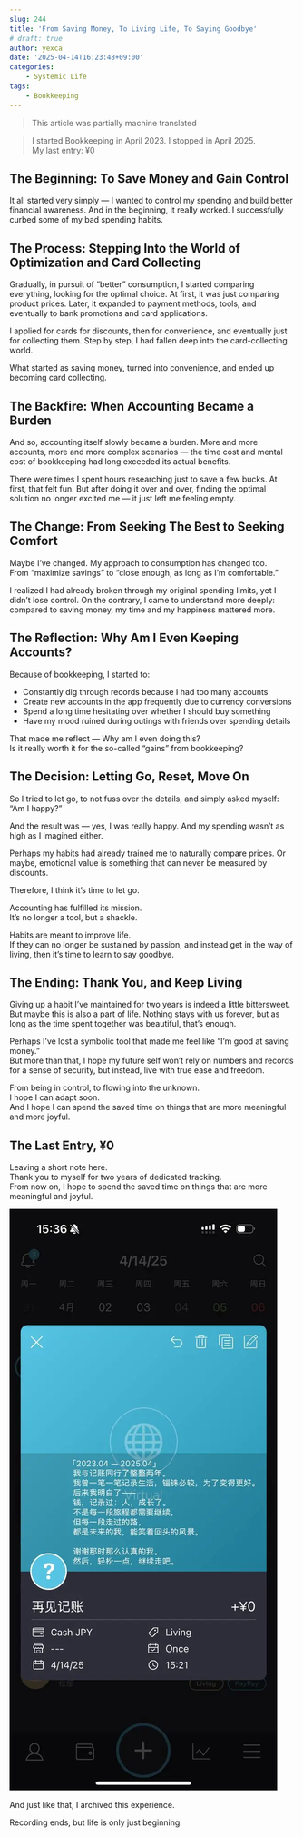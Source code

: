 ```yaml
---
slug: 244
title: 'From Saving Money, To Living Life, To Saying Goodbye'
# draft: true
author: yexca
date: '2025-04-14T16:23:48+09:00'
categories:
    - Systemic Life
tags:
    - Bookkeeping
---
```


> This article was partially machine translated

> I started Bookkeeping in April 2023. I stopped in April 2025.  
> My last entry: ¥0

## The Beginning: To Save Money and Gain Control

It all started very simply — I wanted to control my spending and build better financial awareness. And in the beginning, it really worked. I successfully curbed some of my bad spending habits.

## The Process: Stepping Into the World of Optimization and Card Collecting

Gradually, in pursuit of “better” consumption, I started comparing everything, looking for the optimal choice. At first, it was just comparing product prices. Later, it expanded to payment methods, tools, and eventually to bank promotions and card applications.

I applied for cards for discounts, then for convenience, and eventually just for collecting them. Step by step, I had fallen deep into the card-collecting world.

What started as saving money, turned into convenience, and ended up becoming card collecting.

## The Backfire: When Accounting Became a Burden

And so, accounting itself slowly became a burden. More and more accounts, more and more complex scenarios — the time cost and mental cost of bookkeeping had long exceeded its actual benefits.

There were times I spent hours researching just to save a few bucks. At first, that felt fun. But after doing it over and over, finding the optimal solution no longer excited me — it just left me feeling empty.

## The Change: From Seeking The Best to Seeking Comfort

Maybe I’ve changed. My approach to consumption has changed too.  
From “maximize savings” to “close enough, as long as I’m comfortable.”

I realized I had already broken through my original spending limits, yet I didn’t lose control. On the contrary, I came to understand more deeply: compared to saving money, my time and my happiness mattered more.

## The Reflection: Why Am I Even Keeping Accounts?

Because of bookkeeping, I started to:

- Constantly dig through records because I had too many accounts  
- Create new accounts in the app frequently due to currency conversions  
- Spend a long time hesitating over whether I should buy something  
- Have my mood ruined during outings with friends over spending details  

That made me reflect — Why am I even doing this?  
Is it really worth it for the so-called “gains” from bookkeeping?

## The Decision: Letting Go, Reset, Move On

So I tried to let go, to not fuss over the details, and simply asked myself:  
“Am I happy?”

And the result was — yes, I was really happy. And my spending wasn’t as high as I imagined either.

Perhaps my habits had already trained me to naturally compare prices. Or maybe, emotional value is something that can never be measured by discounts.

Therefore, I think it’s time to let go.

Accounting has fulfilled its mission.  
It’s no longer a tool, but a shackle.

Habits are meant to improve life.  
If they can no longer be sustained by passion, and instead get in the way of living, then it’s time to learn to say goodbye.

## The Ending: Thank You, and Keep Living

Giving up a habit I’ve maintained for two years is indeed a little bittersweet.  
But maybe this is also a part of life. Nothing stays with us forever, but as long as the time spent together was beautiful, that’s enough.

Perhaps I’ve lost a symbolic tool that made me feel like “I’m good at saving money.”  
But more than that, I hope my future self won’t rely on numbers and records for a sense of security, but instead, live with true ease and freedom.

From being in control, to flowing into the unknown.  
I hope I can adapt soon.  
And I hope I can spend the saved time on things that are more meaningful and more joyful.

## The Last Entry, ¥0

Leaving a short note here.  
Thank you to myself for two years of dedicated tracking.  
From now on, I hope to spend the saved time on things that are more meaningful and joyful.

![LastAccounting](https://github.com/yexca/picx-images-hosting/raw/master/2025/04-GoodByeAccounting/photo_2025-04-14_16-17-14.lvx31mc02.webp)

And just like that, I archived this experience.

Recording ends, but life is only just beginning.
